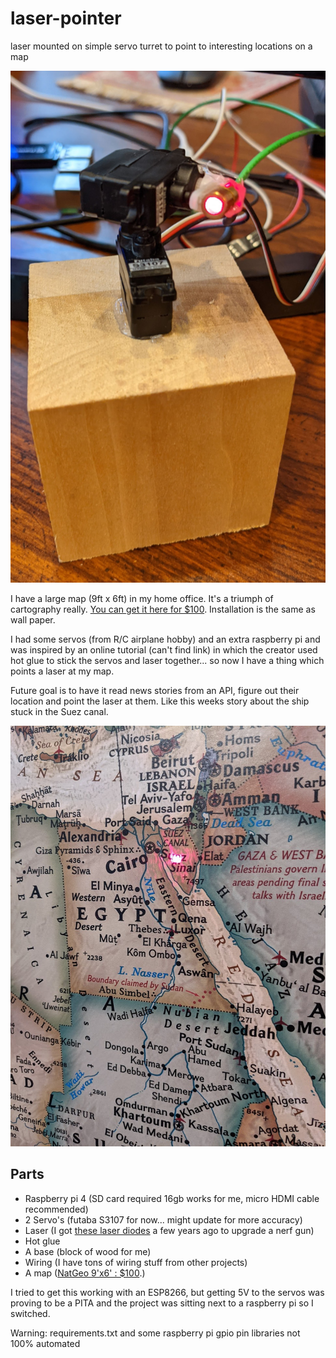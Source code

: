 # laser-pointer
laser mounted on simple servo turret to point to interesting locations on a map

![turret on block](images/turret_on_block.jpg)

I have a large map (9ft x 6ft) in my home office. It's a triumph of cartography really. [You can get it here for $100](https://www.natgeomaps.com/re-world-executive-mural). Installation is the same as wall paper.

I had some servos (from R/C airplane hobby) and an extra raspberry pi and was inspired by an online tutorial (can't find link) in which the creator used hot glue to stick the servos and laser together... so now I have a thing which points a laser at my map.

Future goal is to have it read news stories from an API, figure out their location and point the laser at them. Like this weeks story about the ship stuck in the Suez canal.

![Suez Canal](images/suez_canal.jpg)

## Parts
* Raspberry pi 4 (SD card required 16gb works for me, micro HDMI cable recommended)
* 2 Servo's (futaba S3107 for now... might update for more accuracy)
* Laser (I got [these laser diodes](https://www.amazon.com/gp/product/B00VCR036Q/ref=ppx_yo_dt_b_search_asin_title?ie=UTF8&psc=1) a few years ago to upgrade a nerf gun)
* Hot glue
* A base (block of wood for me)
* Wiring (I have tons of wiring stuff from other projects)
* A map ([NatGeo 9'x6' : $100](https://www.natgeomaps.com/re-world-executive-mural).)

I tried to get this working with an ESP8266, but getting 5V to the servos was proving to be a PITA and the project was sitting next to a raspberry pi so I switched.

Warning: requirements.txt and some raspberry pi gpio pin libraries not 100% automated